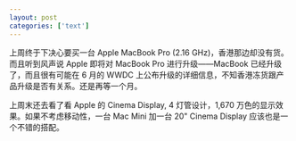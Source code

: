 ```yaml
---
layout: post
categories: ['text']
---
```


上周终于下决心要买一台 Apple MacBook Pro (2.16 GHz)，香港那边却没有货。而且听到风声说 Apple 即将对 MacBook Pro 进行升级——MacBook 已经升级了，而且很有可能在 6 月的 WWDC 上公布升级的详细信息，不知香港冻货跟产品升级是否有关系。还是再等一个月。

上周末还去看了看 Apple 的 Cinema Display, 4 灯管设计，1,670 万色的显示效果。如果不考虑移动性，一台 Mac Mini 加一台 20" Cinema Display 应该也是一个不错的搭配。